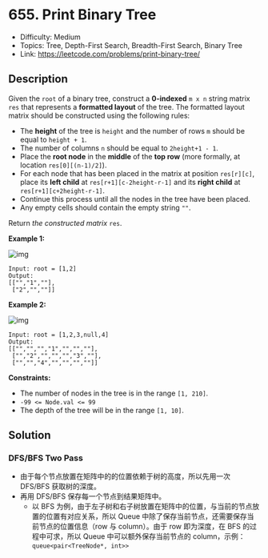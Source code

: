# 655. Print Binary Tree

- Difficulty: Medium
- Topics: Tree, Depth-First Search, Breadth-First Search, Binary Tree
- Link: https://leetcode.com/problems/print-binary-tree/

## Description

Given the `root` of a binary tree, construct a **0-indexed** `m x n` string matrix `res` that represents a **formatted layout** of the tree. The formatted layout matrix should be constructed using the following rules:

- The **height** of the tree is `height` and the number of rows `m` should be equal to `height + 1`.
- The number of columns `n` should be equal to `2height+1 - 1`.
- Place the **root node** in the **middle** of the **top row** (more formally, at location `res[0][(n-1)/2]`).
- For each node that has been placed in the matrix at position `res[r][c]`, place its **left child** at `res[r+1][c-2height-r-1]` and its **right child** at `res[r+1][c+2height-r-1]`.
- Continue this process until all the nodes in the tree have been placed.
- Any empty cells should contain the empty string `""`.

Return _the constructed matrix_ `res`.

**Example 1:**

![img](https://assets.leetcode.com/uploads/2021/05/03/print1-tree.jpg)

```
Input: root = [1,2]
Output:
[["","1",""],
 ["2","",""]]
```

**Example 2:**

![img](https://assets.leetcode.com/uploads/2021/05/03/print2-tree.jpg)

```
Input: root = [1,2,3,null,4]
Output:
[["","","","1","","",""],
 ["","2","","","","3",""],
 ["","","4","","","",""]]
```

**Constraints:**

- The number of nodes in the tree is in the range `[1, 210]`.
- `-99 <= Node.val <= 99`
- The depth of the tree will be in the range `[1, 10]`.

## Solution

### DFS/BFS Two Pass

- 由于每个节点放置在矩阵中的的位置依赖于树的高度，所以先用一次 DFS/BFS 获取树的深度。
- 再用 DFS/BFS 保存每一个节点到结果矩阵中。
  - 以 BFS 为例，由于左子树和右子树放置在矩阵中的位置，与当前的节点放置的位置有对应关系，所以 Queue 中除了保存当前节点，还需要保存当前节点的位置信息（row 与 column）。由于 row 即为深度，在 BFS 的过程中可求，所以 Queue 中可以额外保存当前节点的 column，示例：`queue<pair<TreeNode*, int>>`
